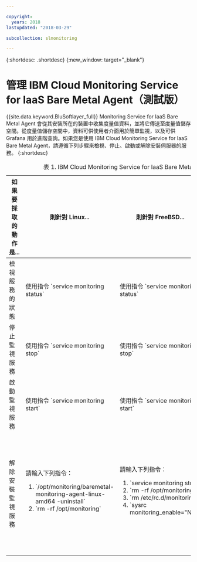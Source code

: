 ```yaml
---

copyright:
  years: 2018
lastupdated: "2018-03-29"

subcollection: slmonitoring

---
```


{:shortdesc: .shortdesc}
{:new_window: target="_blank"}

# 管理 IBM Cloud Monitoring Service for IaaS Bare Metal Agent（測試版）

{{site.data.keyword.BluSoftlayer_full}} Monitoring Service for IaaS Bare Metal Agent 會從其安裝所在的裝置中收集度量值資料，並將它傳送至度量值儲存空間。從度量值儲存空間中，資料可供使用者介面用於簡單監視，以及可供 Grafana 用於進階查詢。如果您是使用 IBM Cloud Monitoring Service for IaaS Bare Metal Agent，請遵循下列步驟來檢視、停止、啟動或解除安裝伺服器的服務。
{:shortdesc}

<table>
   <CAPTION>表 1. IBM Cloud Monitoring Service for IaaS Bare Metal Agent</CAPTION>
   <THEAD>
   <TR>
   <th>如果要採取的動作是...</th>
   <th>則針對 Linux...</th>
     <th>則針對 FreeBSD...</th>
     <th>則針對 Windows...</th>
   </TR>
   </THEAD>
   <TBODY>
   <tr>
   <td>檢視服務的狀態</td>
   <td>
   使用指令 `service monitoring status`
   </td>
     <td>
   使用指令 `service monitoring status`
   </td>
     <td>
   使用指令 `sc.exe query monitoring`
   </td>
   </tr>
   <tr>
   <td>停止監視服務</td>
   <td>
   使用指令 `service monitoring stop`
   </td>
     <td>
   使用指令 `service monitoring stop`
   </td>
     <td>
   使用指令 `sc.exe stop monitoring`
   </td>
   </tr>
       <tr>
   <td>啟動監視服務</td>
   <td>
   使用指令 `service monitoring start`
   </td>
     <td>
   使用指令 `service monitoring start`
   </td>
     <td>
   使用指令 `sc.exe start monitoring`
   </td>
   </tr>
       <tr>
   <td>解除安裝監視服務</td>
   <td>請輸入下列指令：
     <ol>
       <li>`/opt/monitoring/baremetal-monitoring-agent-linux-amd64 -uninstall`</li>
       <li>`rm -rf /opt/monitoring`</li>
     </ol>
   </td>
     <td>請輸入下列指令：
     <ol>
    <li>`service monitoring stop`</li>
    <li>`rm -rf /opt/monitoring`</li>
    <li>`rm /etc/rc.d/monitoring`</li>
<li>`sysrc monitoring_enable="NO"`</li>
     </ol>
   </td>
     <td>請遵循下列步驟：
 <ol>
       <li>開啟**新增或移除程式**。</li>
       <li>選取 **IBM Cloud Monitoring Agent**。</li>
   <li>按一下**解除安裝**。</li>
     </ol>
   </td>
   </tr>
   </TBODY>
   </table>
